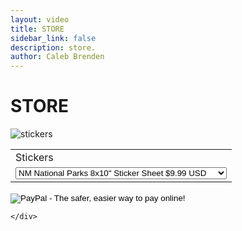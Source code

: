 ```yaml
---
layout: video
title: STORE
sidebar_link: false
description: store.
author: Caleb Brenden
---
```

<h1 class="page-title homepage-title">STORE</h1>
<div id="split-div-wrapper">
  <div id="left-div">
    <img src="{{ site.baseurl }}/images/sticker-sheet-temp.png" alt="stickers">
  </div>
    <div id="right-div">
    	<!--  PAYPAL "ADD TO CART" BUTTON  -->
<form action="https://www.paypal.com/cgi-bin/webscr" method="post" target="_top">
<input type="hidden" name="cmd" value="_s-xclick">
<input type="hidden" name="hosted_button_id" value="QPWHADLVK9SJ4">
<table>
<tr><td><input type="hidden" name="on0" value="Stickers">Stickers</td></tr><tr><td><select name="os0">
	<option value="NM National Parks 8x10" Sticker Sheet">NM National Parks 8x10" Sticker Sheet $9.99 USD</option>
	<option value="Albuquerque, NM 2.3x3" Die Cut Sticker">Albuquerque, NM 2.3x3" Die Cut Sticker $3.00 USD</option>
	<option value="Shiprock, NM (Daytime) 3" Circle Sticker">Shiprock, NM (Daytime) 3" Circle Sticker $3.00 USD</option>
	<option value="Shiprock, NM (Nighttime) 3" Circle Sticker">Shiprock, NM (Nighttime) 3" Circle Sticker $3.00 USD</option>
</select> </td></tr>
</table>
<input type="hidden" name="currency_code" value="USD">
<input type="image" src="https://www.paypalobjects.com/en_US/i/btn/btn_buynowCC_LG.gif" border="0" name="submit" alt="PayPal - The safer, easier way to pay online!">
<img alt="" border="0" src="https://www.paypalobjects.com/en_US/i/scr/pixel.gif" width="1" height="1">
</form>

	</div>
</div>






